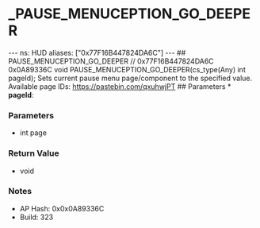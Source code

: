 # _PAUSE_MENUCEPTION_GO_DEEPER

--- ns: HUD aliases: ["0x77F16B447824DA6C"] --- ## PAUSE_MENUCEPTION_GO_DEEPER  // 0x77F16B447824DA6C 0x0A89336C void PAUSE_MENUCEPTION_GO_DEEPER(cs_type(Any) int pageId);  Sets current pause menu page/component to the specified value. Available page IDs: https://pastebin.com/qxuhwjPT  ## Parameters * **pageId**:

### Parameters
* int page

### Return Value
* void

### Notes
* AP Hash: 0x0x0A89336C
* Build: 323

